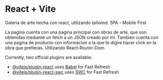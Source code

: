 # React + Vite

Galeria de arte hecha con react, utilizando tailwind. SPA - Mobile First

La pagina cuenta con una pagina principal con obras de arte, que son obtenidas mediante un fetch a un JSON creado por mi.
Tambien cuenta con una pagina de producto con informacion a la que te digire hacer click en la obra que prefieras. Utilizando React-Router-Dom.


Currently, two official plugins are available:

- [@vitejs/plugin-react](https://github.com/vitejs/vite-plugin-react/blob/main/packages/plugin-react/README.md) uses [Babel](https://babeljs.io/) for Fast Refresh
- [@vitejs/plugin-react-swc](https://github.com/vitejs/vite-plugin-react-swc) uses [SWC](https://swc.rs/) for Fast Refresh
